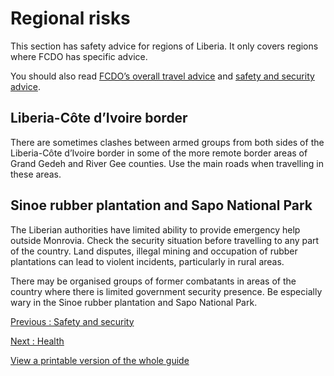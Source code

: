 # Regional risks

This section has safety advice for regions of Liberia. It only covers regions where FCDO has specific advice.

You should also read [FCDO’s overall travel advice](/foreign-travel-advice/liberia) and [safety and security advice](/foreign-travel-advice/liberia/safety-and-security).

## Liberia-Côte d’Ivoire border

There are sometimes clashes between armed groups from both sides of the Liberia-Côte d’Ivoire border in some of the more remote border areas of Grand Gedeh and River Gee counties. Use the main roads when travelling in these areas.

## Sinoe rubber plantation and Sapo National Park

The Liberian authorities have limited ability to provide emergency help outside Monrovia. Check the security situation before travelling to any part of the country. Land disputes, illegal mining and occupation of rubber plantations can lead to violent incidents, particularly in rural areas.

There may be organised groups of former combatants in areas of the country where there is limited government security presence. Be especially wary in the Sinoe rubber plantation and Sapo National Park.

[Previous
:
Safety and security](/foreign-travel-advice/liberia/safety-and-security)

[Next
:
Health](/foreign-travel-advice/liberia/health)

[View a printable version of the whole guide](/foreign-travel-advice/liberia/print)